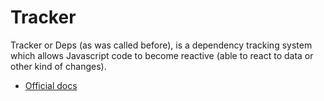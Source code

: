 # Tracker

Tracker or Deps (as was called before), is a dependency tracking system which allows Javascript code to become reactive (able to react to data or other kind of changes).

- [Official docs](http://docs.meteor.com/#/full/tracker)
